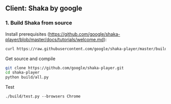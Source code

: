 ## Client: Shaka by google
### 1. Build Shaka from source
Install prerequisites (https://github.com/google/shaka-player/blob/master/docs/tutorials/welcome.md):
```bash
curl https://raw.githubusercontent.com/google/shaka-player/master/build/install-linux-prereqs.sh | bash
```
Get source and compile
```bash
git clone https://github.com/google/shaka-player.git
cd shaka-player
python build/all.py
```
Test
```
./build/test.py --browsers Chrome
```
